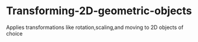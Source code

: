 # Transforming-2D-geometric-objects
Applies transformations like rotation,scaling,and moving to 2D objects of choice
